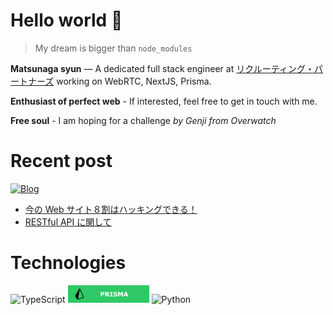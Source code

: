 # Hello world 👋

> My dream is bigger than `node_modules`

**Matsunaga syun** — A dedicated full stack engineer at [リクルーティング・パートナーズ](https://3140pa.com) working on WebRTC, NextJS, Prisma.

**Enthusiast of perfect web** - If interested, feel free to get in touch with me.

**Free soul** - I am hoping for a challenge _by Genji from Overwatch_

# Recent post

<a href="https://dante.pw" target="_blank">
    <img alt="Blog" src="https://img.shields.io/badge/Checkout%20my%20blog-dante.pw-green">
</a>

- [今の Web サイト８割はハッキングできる！](https://dante.pw/web-hacking-and-security/)
- [RESTful API に関して](https://dante.pw/restful-api/)

# Technologies

<img alt="TypeScript" src="https://img.shields.io/badge/typescript%20-%23007ACC.svg?&style=for-the-badge&logo=typescript&logoColor=white"/> <img alt="Prisma" src="https://github.com/TERADA-DANTE/TERADA-DANTE/blob/main/assets/prisma.png?raw=true"/> <img alt="Python" src="https://img.shields.io/badge/python%20-%2314354C.svg?&style=for-the-badge&logo=python&logoColor=white"/>
